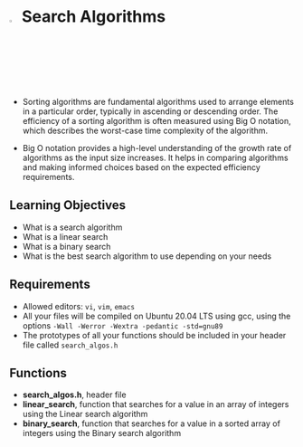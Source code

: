 # <a> <img src="https://upload.wikimedia.org/wikipedia/commons/thumb/1/18/C_Programming_Language.svg/1200px-C_Programming_Language.svg.png" width=3% heigth=3% ></img></a>  Search Algorithms

- Sorting algorithms are fundamental algorithms used to arrange elements in a particular order, typically in ascending or descending order. The efficiency of a sorting algorithm is often measured using Big O notation, which describes the worst-case time complexity of the algorithm. 

- Big O notation provides a high-level understanding of the growth rate of algorithms as the input size increases. It helps in comparing algorithms and making informed choices based on the expected efficiency requirements.
## Learning Objectives
- What is a search algorithm
- What is a linear search
- What is a binary search
- What is the best search algorithm to use depending on your needs
## Requirements
- Allowed editors: `vi`, `vim`, `emacs`
- All your files will be compiled on Ubuntu 20.04 LTS using gcc, using the options `-Wall -Werror -Wextra -pedantic -std=gnu89`
- The prototypes of all your functions should be included in your header file called `search_algos.h`
## Functions
- **search_algos.h**,  header file
- **linear_search**,  function that searches for a value in an array of integers using the Linear search algorithm
- **binary_search**, function that searches for a value in a sorted array of integers using the Binary search algorithm


